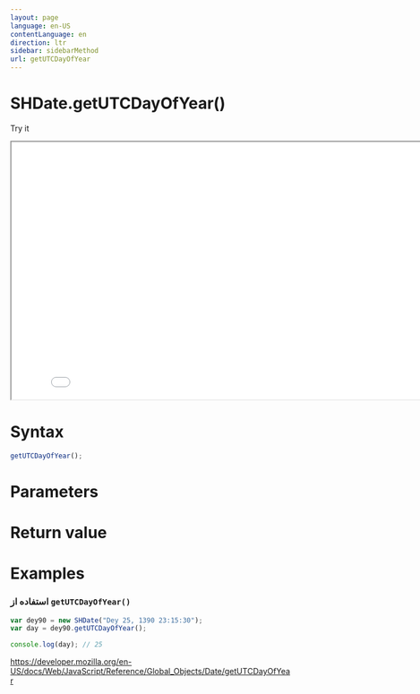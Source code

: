 ```yaml
---
layout: page
language: en-US
contentLanguage: en
direction: ltr
sidebar: sidebarMethod
url: getUTCDayOfYear
---
```


# SHDate.getUTCDayOfYear()

Try it

<iframe style="width: 830px; height: 460px;" src="/SHDateTime-js/examples/live.html?function=getUTCDayOfYear" title="MDN Web Docs Interactive Example" loading="lazy"></iframe>
<br/>

# Syntax

```js
getUTCDayOfYear();
```

# Parameters

# Return value

# Examples

### استفاده از <code dir="ltr">getUTCDayOfYear()</code>

```js
var dey90 = new SHDate("Dey 25, 1390 23:15:30");
var day = dey90.getUTCDayOfYear();

console.log(day); // 25
```

https://developer.mozilla.org/en-US/docs/Web/JavaScript/Reference/Global_Objects/Date/getUTCDayOfYear
